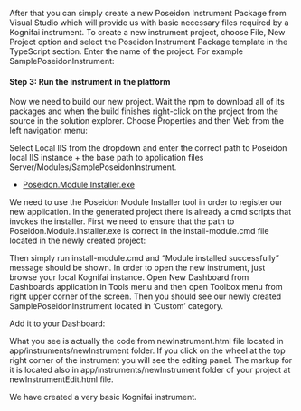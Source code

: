 


After that you can simply create a new Poseidon Instrument Package from Visual Studio which will provide us with basic necessary files required by a Kognifai instrument. To create a new instrument project, choose File, New Project option and select the Poseidon Instrument Package template in the TypeScript section. Enter the name of the project. For example SamplePoseidonInstrument:

#### Step 3: Run the instrument in the platform

Now we need to build our new project. 
Wait the npm to download all of its packages and when the build finishes right-click on the project from the source in the solution explorer. Choose Properties and then Web from the left navigation menu:

Select Local IIS from the dropdown and enter the correct path to Poseidon local IIS instance + the base path to application files Server/Modules/SamplePoseidonInstrument. 
* [Poseidon.Module.Installer.exe](https://github.com/chrisjohn727/sample/blob/master/App%20Framework/Poseidon.Module.Installer)

We need to use the Poseidon Module Installer tool in order to register our new application. In the generated project there is already a cmd scripts that invokes the installer. First we need to ensure that the path to Poseidon.Module.Installer.exe is correct in the install-module.cmd file located in the newly created project:

Then simply run install-module.cmd and “Module installed successfully” message should be shown.
In order to open the new instrument, just browse your local Kognifai instance. 
Open New Dashboard from Dashboards application in Tools menu and then open Toolbox menu from right upper corner of the screen. Then you should see our newly created SamplePoseidonInstrument located in ‘Custom’ category.

Add it to your Dashboard:

What you see is actually the code from newInstrument.html file located in app/instruments/newInstrument folder.
If you click on the wheel at the top right corner of the instrument you will see the editing panel. The markup for it is located also in app/instruments/newInstrument folder of your project at newInstrumentEdit.html file.

We have created a very basic Kognifai instrument.
